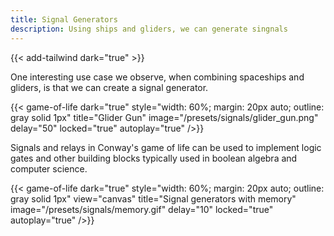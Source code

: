 ```yaml
---
title: Signal Generators
description: Using ships and gliders, we can generate singnals
---
```


{{< add-tailwind dark="true" >}}

One interesting use case we observe, when combining spaceships and gliders, is that we can create a signal generator.

{{< game-of-life
  dark="true"
  style="width: 60%; margin: 20px auto; outline: gray solid 1px"
  title="Glider Gun"
  image="/presets/signals/glider_gun.png"
  delay="50"
  locked="true"
  autoplay="true"
/>}}

Signals and relays in Conway's game of life can be used to implement logic gates and other building blocks typically used in boolean algebra and computer science.

{{< game-of-life
  dark="true"
  style="width: 60%; margin: 20px auto; outline: gray solid 1px"
  view="canvas"
  title="Signal generators with memory"
  image="/presets/signals/memory.gif"
  delay="10"
  locked="true"
  autoplay="true"
/>}}